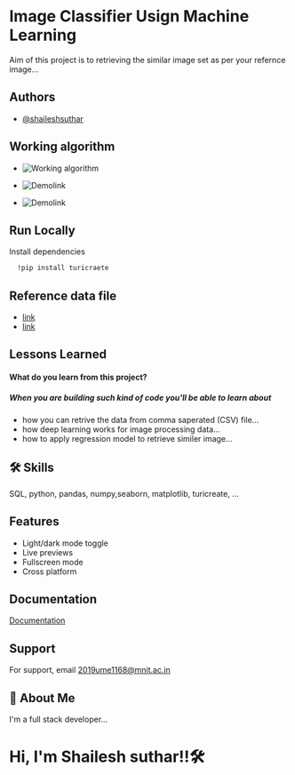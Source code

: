 
# Image Classifier Usign Machine Learning  

Aim of this project is to retrieving the  similar image set as per your 
refernce image...


## Authors

- [@shaileshsuthar](https://github.com/shaileshsuthar675/)


## Working algorithm

- ![Working algorithm](https://docs-assets.developer.apple.com/published/23f419acc6/rendered2x-1629236183.png)

- ![Demolink](https://assets.skyfilabs.com/images/blog/image-classifer-for-identifying-cats-dogs.webp)

- ![Demolink](https://media.geeksforgeeks.org/wp-content/uploads/cat-vs-dog.jpg)


## Run Locally

Install dependencies

```bash
  !pip install turicraete
```
## Reference data file
- [link](https://drive.google.com/file/d/1SReVWLZ7ZxMNkBVnz3KS8ql2QKV48mEE/view?usp=sharing)
- [link](https://drive.google.com/file/d/1llxWm2raIzbkmXXmq9JFk07_fmBPH0Nb/view?usp=sharing)

## Lessons Learned
#### What do you learn from this project?
##### When you are building such kind of code you'll be able to learn about
- how you can retrive the data from comma saperated (CSV) file...
- how deep learning works for image processing data...
- how to apply regression model to retrieve similer image...

## 🛠 Skills
SQL, python, pandas, numpy,seaborn, matplotlib,
turicreate, ...



## Features

- Light/dark mode toggle
- Live previews
- Fullscreen mode
- Cross platform



## Documentation

[Documentation](https://linktodocumentation)

## Support

For support, email 2019ume1168@mnit.ac.in


## 🚀 About Me
I'm a full stack developer...
# Hi, I'm Shailesh suthar!!🛠
